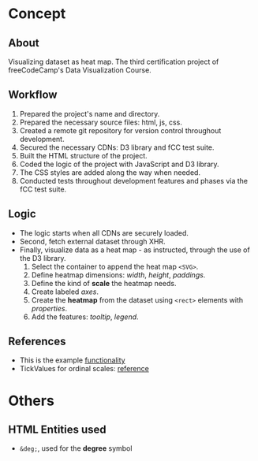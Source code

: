 # Concept

## About
Visualizing dataset as heat map. The third certification project of freeCodeCamp's Data Visualization Course.

## Workflow
 1. Prepared the project's name and directory.
 1. Prepared the necessary source files: html, js, css.
 1. Created a remote git repository for version control throughout development.
 1. Secured the necessary CDNs: D3 library and fCC test suite.
 1. Built the HTML structure of the project.
 1. Coded the logic of the project with JavaScript and D3 library.
 1. The CSS styles are added along the way when needed.
 1. Conducted tests throughout development features and phases via the fCC test suite.

## Logic
 - The logic starts when all CDNs are securely loaded.
 - Second, fetch external dataset through XHR.
 - Finally, visualize data as a heat map - as instructed, through the use of the D3 library.
   1. Select the container to append the heat map `<SVG>`.
   1. Define heatmap dimensions: *width*, *height*, *paddings*.
   1. Define the kind of **scale** the heatmap needs.
   1. Create labeled *axes*.
   1. Create the **heatmap** from the dataset using `<rect>` elements with *properties*.
   1. Add the features: *tooltip*, *legend*.

## References
 - This is the example [functionality](https://heat-map.freecodecamp.rocks/)
 - TickValues for ordinal scales: [reference](https://observablehq.com/@d3/axis-ticks)

# Others
## HTML Entities used
 - `&deg;`, used for the **degree** symbol
